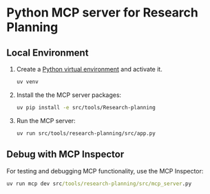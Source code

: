 # Python MCP server for Research Planning

## Local Environment

1. Create a [Python virtual environment](https://docs.python.org/3/tutorial/venv.html#creating-virtual-environments) and activate it.

    ```bash
    uv venv
    ```

2. Install the the MCP server packages:

    ```bash
    uv pip install -e src/tools/Research-planning
    ```

3. Run the MCP server:

    ```shell
    uv run src/tools/research-planning/src/app.py
    ```

## Debug with MCP Inspector

For testing and debugging MCP functionality, use the MCP Inspector:

```cmd
uv run mcp dev src/tools/research-planning/src/mcp_server.py
```
